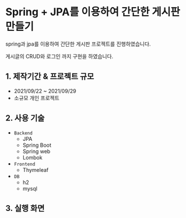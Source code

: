 # Spring + JPA를 이용하여 간단한 게시판 만들기
spring과 jpa를 이용하여 간단한 게시판 프로젝트를 진행하였습니다.

게시글의 CRUD와 로그인 까지 구현을 하였습니다.

## 1. 제작기간 & 프로젝트 규모
- 2021/09/22 ~ 2021/09/29
- 소규모 개인 프로젝트

## 2. 사용 기술
- `Backend`
  - JPA
  - Spring Boot
  - Spring web
  - Lombok
- `Frontend`
  -  Thymeleaf
- `DB`
  - h2
  - mysql
  
  
## 3. 실행 화면

